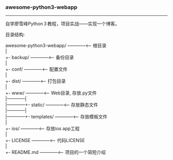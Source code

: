 ### awesome-python3-webapp

---

自学廖雪峰Python３教程，项目实战——实现一个博客。

目录结构:

awesome-python3-webapp/  ————<-- 根目录
    <br />
|
    <br />
+- backup/               ————<-- 备份目录
    <br />
|
    <br />
+- conf/                 ————<-- 配置文件
    <br />
|
    <br />
+- dist/                 ————<-- 打包目录
    <br />
|
    <br />
+- www/                  ————<-- Web目录, 存放.py文件
    <br />
|————|
    <br />
|————+- static/            ————<-- 存放静态文件
    <br />
|————|
    <br />
|————+- templates/         ————<-- 存放模板文件
    <br />
|
    <br />
+- ios/                  ————<-- 存放ios app工程
    <br />
|
    <br />
+- LICENSE               ————<-- 代码LICENSE
    <br />
|
    <br />
+- README.md             ————<-- 项目的一个简短介绍
    <br />


